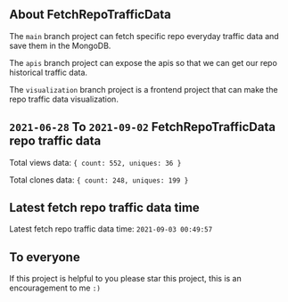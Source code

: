 ## About FetchRepoTrafficData

The `main` branch project can fetch specific repo everyday traffic data and save them in the MongoDB.

The `apis` branch project can expose the apis so that we can get our repo historical traffic data.

The `visualization` branch project is a frontend project that can make the repo traffic data visualization.

## `2021-06-28` To `2021-09-02` FetchRepoTrafficData repo traffic data

Total views data: `{ count: 552, uniques: 36 }`

Total clones data: `{ count: 248, uniques: 199 }`

## Latest fetch repo traffic data time

Latest fetch repo traffic data time: `2021-09-03 00:49:57`

## To everyone

If this project is helpful to you please star this project, this is an encouragement to me `:)`




